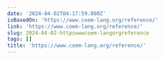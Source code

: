 ```yaml
---
date: '2024-04-02T04:17:59.000Z'
isBasedOn: 'https://www.coem-lang.org/reference/'
link: 'https://www.coem-lang.org/reference/'
slug: 2024-04-02-httpswwwcoem-langorgreference
tags: []
title: 'https://www.coem-lang.org/reference/'
---
```


